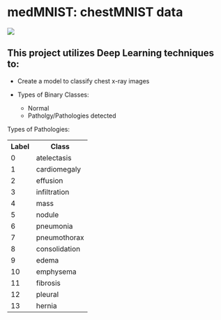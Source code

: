 # medMNIST: chestMNIST data


<img src='https://github.com/MedMNIST/MedMNIST/blob/main/overview.jpg?raw=true'>


## This project utilizes Deep Learning techniques to:

- Create a model to classify chest x-ray images

- Types of Binary Classes:
  -  Normal
  - Patholgy/Pathologies detected

Types of Pathologies: 
<table>
  <tr>
    <th>Label</th>
    <th>Class</th>
  </tr>
  <tr>
    <td>0</td>
    <td>atelectasis</td>
  </tr>
  <tr>
    <td>1</td>
    <td>cardiomegaly</td>
  </tr>
    <tr>
    <td>2</td>
    <td>effusion</td>
  </tr>
    <tr>
    <td>3</td>
    <td>infiltration</td>
  </tr>
    <tr>
    <td>4</td>
    <td>mass</td>
  </tr>
    <tr>
    <td>5</td>
    <td>nodule</td>
  </tr>
    <tr>
    <td>6</td>
    <td>pneumonia</td>
  </tr>
    <tr>
    <td>7</td>
    <td>pneumothorax</td>
  </tr>
    <tr>
    <td>8</td>
    <td>consolidation</td>
  </tr>
    <tr>
    <td>9</td>
    <td>edema</td>
  </tr>
  <tr>
    <td>10</td>
    <td>emphysema</td>
  </tr>
    <tr>
    <td>11</td>
    <td>fibrosis</td>
  </tr>
    <tr>
    <td>12</td>
    <td>pleural</td>
  </tr>
    <tr>
    <td>13</td>
    <td>hernia</td>
  </tr>
</table>

